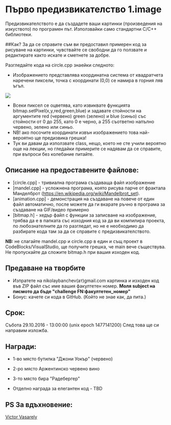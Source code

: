 # Първо предизвикателство 1.image

Предизвикателството е да създадете ваши картинки (произведения на изкуството) по програмен път. Използвайки само стандартни C/C++ библиотеки.

##Как?
За да се справите съм ви предоставил примерен код за рисуване на картинки, чувствайте се свободни да го ползвате и редактирате както искате и сметнете за добре.

Разгледайте кода на circle.cpp знаейки следното:

- Изображението представлява координатна система от квадратчета наречени пиксели, точка с координати (0,0) се намира в горния ляв ъгъл. 

<img src="http://www.yevol.com/illustrations/rectangle3.gif"/>

- Всеки пиксел се оцветява, като извиквате функцията bitmap.setPixel(x,y,red,green,blue) и задавате стойности на аргументите red (червено) green (зелено) и blue (синьо) със стойности от 0 до 255, като 0 е черно, а 255 съответно напълно червено, зелено или синьо. 
- NB! ако посочите координати извън изображението това най-вероятно ще предизвика грешка! 
- Тук ви давам да използвате class, нещо, което не сте учили вероятно още на лекции, но гледайки примерите се надявам да се справите, при въпроси без колебание питайте.


## Описание на предоставените файлове:
- [circle.cpp] - тривиална програма създаваща файл изображение
- [mandel.cpp] - усложнена програма, която рисува парче от фрактала Манделброт (https://en.wikipedia.org/wiki/Mandelbrot_set).
- [animation.cpp] - демонстрация на създаване на повече от един файл автоматично, после можете да ги вкарате ръчно в програма за създаване на GIF/видео примерно
- [bitmap.h] - хедър файл с функции за записване на изображение, трябва да е в папката със изходния код за да ви компилира проекта, по любознателните да го разгледат, но не е необходимо да разбирате кода там за да се справите с предизвикателството.


<b>NB:</b> не слагайте mandel.cpp и circle.cpp в един и същ проект в CodeBlocks/VisualStudio, ще получите грешка, че main вече съществува. Не пропускайте да сложите bitmap.h при вашия изходен код.

## Предаване на творбите
- Изпратете на nikolaybanchev(ат)gmail.com картинка и изходен код във ZIP файл със име вашия факултетен номер. <b>Моля subject на писмото да бъде "challenge FN:факултетен_номер"</b>
- Бонус: качете си кода в GitHub. (Който не знае как, да пита.)

## Срок: 
Събота 29.10.2016 - 13:00:00 
(unix epoch 1477141200) След това ще си направим изложба.

## Награди: 
- 1-во място бутилка "Джони Уокър" (червено)
- 2-ро място Аржентинско червено вино
- 3-то място бира "Радебергер"

- Отделно награда за елегантен код - TBD

## PS За вдъхновение:
[Victor Vasarely](http://www.artnet.com/artists/victor-vasarely/)
